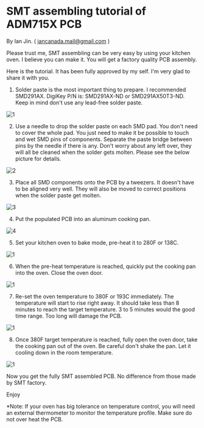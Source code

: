 # SMT assembling tutorial of ADM715X PCB

By Ian Jin.  (  iancanada.mail@gmail.com  )

Please trust me, SMT assembling can be very easy by using your kitchen oven. I believe you can make it. You will get a factory quality PCB assembly.

Here is the tutorial. It has been fully approved by my self. I'm very glad to share it with you.

1. Solder paste is the most important thing to prepare. I recommended SMD291AX. 
   DigiKey P/N is: SMD291AX-ND or SMD291AX50T3-ND. Keep in mind don't use any lead-free solder paste.

![1](https://github.com/iancanada/DocumentDownload/blob/master/PowerSupply/ADM715X/SMDtutorialPictures/SMDtutorial1.jpg)

2. Use a needle to drop the solder paste on each SMD pad. 
You don't need to cover the whole pad. You just need to make it be possible to touch and wet SMD pins of components. Separate the paste bridge between pins  by the needle if there is any. Don't worry about any left over, they will all be cleaned when the solder gets molten.  Please see the below picture for details.

![2](https://github.com/iancanada/DocumentDownload/blob/master/PowerSupply/ADM715X/SMDtutorialPictures/SMDtutorial2.jpg)

3. Place all SMD components onto the PCB by a tweezers. It doesn't have to be aligned very well. They will also be moved to correct positions when the solder paste get molten. 

![3](https://github.com/iancanada/DocumentDownload/blob/master/PowerSupply/ADM715X/SMDtutorialPictures/SMDtutorial3.jpg)

4. Put the populated PCB into an aluminum cooking pan.

![4](https://github.com/iancanada/DocumentDownload/blob/master/PowerSupply/ADM715X/SMDtutorialPictures/SMDtutorial4.jpg)

5. Set your kitchen oven to bake mode, pre-heat it to 280F or 138C. 

![1](https://github.com/iancanada/DocumentDownload/blob/master/PowerSupply/ADM715X/SMDtutorialPictures/SMDtutorial5.jpg)

6. When the pre-heat temperature is reached, quickly put the cooking pan into the oven. Close the oven door.

![1](https://github.com/iancanada/DocumentDownload/blob/master/PowerSupply/ADM715X/SMDtutorialPictures/SMDtutorial6.jpg)

7. Re-set the oven temperature to 380F or 193C immediately. The temperature will start to rise right away. It should take less than 8 minutes to reach the target temperature. 3 to 5 minutes would the good time range. Too long will damage the PCB.

![1](https://github.com/iancanada/DocumentDownload/blob/master/PowerSupply/ADM715X/SMDtutorialPictures/SMDtutorial7.jpg)

8. Once 380F target temperature is reached, fully open the oven door, take the cooking pan out of the oven. Be careful don't shake the pan. Let it cooling down in the room temperature.

![1](https://github.com/iancanada/DocumentDownload/blob/master/PowerSupply/ADM715X/SMDtutorialPictures/SMDtutorial8.jpg)

Now you get the fully SMT assembled PCB. No difference from those made by SMT factory.

Enjoy

*Note: If your oven has big tolerance on temperature control, you will need an external thermometer to monitor the temperature profile. Make sure do not over heat the PCB.

